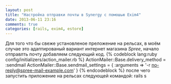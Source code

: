 ```yaml
---
layout: post
title: "Настройка отправки почты в Synergy c помошью Exim4"
date: 2013-06-11 23:16
comments: true
categories: [rails, exim4, estore]
---
```


Для того что бы свеже установленое преложение на рельсах, в моём случае это адаптированый вариант интернет магазина *Spree*, начало отправлть почту добавляем следующий код.
{% codeblock lang:ruby config/initializers/action_mailer.rb %}
ActionMailer::Base.delivery_method = :sendmail
ActionMailer::Base.sendmail_settings = {
  :arguments => '-r no-reply@spree-mail-example.com'
}
{% endcodeblock %}
после чего запустить приложение на рельсах следующей командой:
	rails s
	